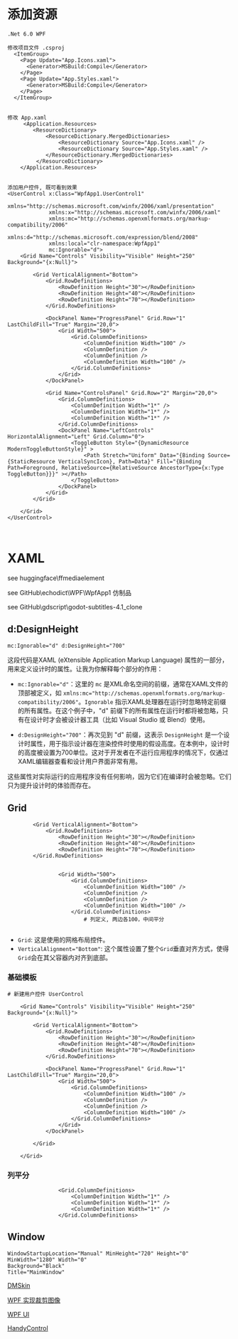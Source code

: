 

# 添加资源

```
.Net 6.0 WPF

修改项目文件 .csproj 
  <ItemGroup>
    <Page Update="App.Icons.xaml">
      <Generator>MSBuild:Compile</Generator>
    </Page>
    <Page Update="App.Styles.xaml">
      <Generator>MSBuild:Compile</Generator>
    </Page>
  </ItemGroup>
  
  
修改 App.xaml
     <Application.Resources>
        <ResourceDictionary>
 			<ResourceDictionary.MergedDictionaries>
 			    <ResourceDictionary Source="App.Icons.xaml" />
                <ResourceDictionary Source="App.Styles.xaml" />
 			</ResourceDictionary.MergedDictionaries>
         </ResourceDictionary>
    </Application.Resources>
    

添加用户控件, 既可看到效果
<UserControl x:Class="WpfApp1.UserControl1"
             xmlns="http://schemas.microsoft.com/winfx/2006/xaml/presentation"
             xmlns:x="http://schemas.microsoft.com/winfx/2006/xaml"
             xmlns:mc="http://schemas.openxmlformats.org/markup-compatibility/2006" 
             xmlns:d="http://schemas.microsoft.com/expression/blend/2008" 
             xmlns:local="clr-namespace:WpfApp1"
             mc:Ignorable="d">
    <Grid Name="Controls" Visibility="Visible" Height="250" Background="{x:Null}">

        <Grid VerticalAlignment="Bottom">
            <Grid.RowDefinitions>
                <RowDefinition Height="30"></RowDefinition>
                <RowDefinition Height="40"></RowDefinition>
                <RowDefinition Height="70"></RowDefinition>
            </Grid.RowDefinitions>

            <DockPanel Name="ProgressPanel" Grid.Row="1" LastChildFill="True" Margin="20,0">
                <Grid Width="500">
                    <Grid.ColumnDefinitions>
                        <ColumnDefinition Width="100" />
                        <ColumnDefinition />
                        <ColumnDefinition />
                        <ColumnDefinition Width="100" />
                    </Grid.ColumnDefinitions>
                </Grid>
            </DockPanel>

            <Grid Name="ControlsPanel" Grid.Row="2" Margin="20,0">
                <Grid.ColumnDefinitions>
                    <ColumnDefinition Width="1*" />
                    <ColumnDefinition Width="1*" />
                    <ColumnDefinition Width="1*" />
                </Grid.ColumnDefinitions>
                <DockPanel Name="LeftControls" HorizontalAlignment="Left" Grid.Column="0">
                    <ToggleButton Style="{DynamicResource ModernToggleButtonStyle}" >
                        <Path Stretch="Uniform" Data="{Binding Source={StaticResource VerticalSyncIcon}, Path=Data}" Fill="{Binding Path=Foreground, RelativeSource={RelativeSource AncestorType={x:Type ToggleButton}}}" ></Path>
                    </ToggleButton>
                </DockPanel>
            </Grid>
        </Grid>

    </Grid>
</UserControl>

    
```







# XAML

see huggingface\ffmediaelement

see GitHub\echodict\WPF\WpfApp1 仿制品

see GitHub\gdscript\godot-subtitles-4.1_clone

## d:DesignHeight

```
mc:Ignorable="d" d:DesignHeight="700"
```

这段代码是XAML (eXtensible Application Markup Language) 属性的一部分，用来定义设计时的属性。让我为你解释每个部分的作用：

- `mc:Ignorable="d"`：这里的 `mc` 是XML命名空间的前缀，通常在XAML文件的顶部被定义，如 `xmlns:mc="http://schemas.openxmlformats.org/markup-compatibility/2006"`。`Ignorable` 指示XAML处理器在运行时忽略特定前缀的所有属性。在这个例子中，"d" 前缀下的所有属性在运行时都将被忽略，只有在设计时才会被设计器工具（比如 Visual Studio 或 Blend）使用。

- `d:DesignHeight="700"`：再次见到 "d" 前缀，这表示 `DesignHeight` 是一个设计时属性，用于指示设计器在渲染控件时使用的假设高度。在本例中，设计时的高度被设置为700单位。这对于开发者在不运行应用程序的情况下，仅通过XAML编辑器查看和设计用户界面非常有用。

这些属性对实际运行的应用程序没有任何影响，因为它们在编译时会被忽略。它们只为提升设计时的体验而存在。



## Grid

```
        <Grid VerticalAlignment="Bottom">
            <Grid.RowDefinitions>
                <RowDefinition Height="30"></RowDefinition>
                <RowDefinition Height="40"></RowDefinition>
                <RowDefinition Height="70"></RowDefinition>
        </Grid.RowDefinitions>
        
        
                <Grid Width="500">
                    <Grid.ColumnDefinitions>
                        <ColumnDefinition Width="100" />
                        <ColumnDefinition />
                        <ColumnDefinition />
                        <ColumnDefinition Width="100" />
                    </Grid.ColumnDefinitions>
                   		# 列定义, 两边各100，中间平分
        
```

- `Grid`: 这是使用的网格布局控件。
- `VerticalAlignment="Bottom"`: 这个属性设置了整个`Grid`垂直对齐方式，使得`Grid`会在其父容器内对齐到底部。



### 基础模板

```
# 新建用户控件 UserControl

    <Grid Name="Controls" Visibility="Visible" Height="250" Background="{x:Null}">

        <Grid VerticalAlignment="Bottom">
            <Grid.RowDefinitions>
                <RowDefinition Height="30"></RowDefinition>
                <RowDefinition Height="40"></RowDefinition>
                <RowDefinition Height="70"></RowDefinition>
            </Grid.RowDefinitions>

            <DockPanel Name="ProgressPanel" Grid.Row="1" LastChildFill="True" Margin="20,0">
                <Grid Width="500">
                    <Grid.ColumnDefinitions>
                        <ColumnDefinition Width="100" />
                        <ColumnDefinition />
                        <ColumnDefinition />
                        <ColumnDefinition Width="100" />
                    </Grid.ColumnDefinitions>
                </Grid>
            </DockPanel>

        </Grid>

    </Grid>
```



### 列平分

```
                <Grid.ColumnDefinitions>
                    <ColumnDefinition Width="1*" />
                    <ColumnDefinition Width="1*" />
                    <ColumnDefinition Width="1*" />
                </Grid.ColumnDefinitions>
```





## Window

```
WindowStartupLocation="Manual" MinHeight="720" Height="0" MinWidth="1280" Width="0"
Background="Black"
Title="MainWindow"
```









[DMSkin](https://github.com/944095635/DMSkin)

[WPF 实现裁剪图像](https://v2ex.com/t/950084#)

[WPF UI](https://github.com/lepoco/wpfui)

[HandyControl](https://github.com/HandyOrg/HandyControl)







